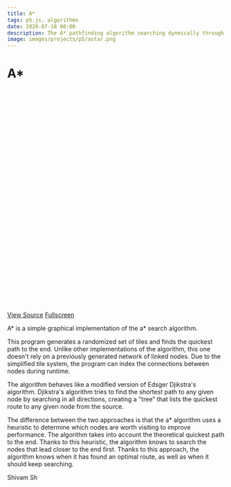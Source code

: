 ```yaml
---
title: A*
tags: p5.js, algorithms
date: 2020-07-18 00:00
description: The A* pathfinding algorithm searching dynmically through a grid of tiles
image: images/projects/p5/astar.png
---
```

#  A*

<div id="canvas" style="height: 500px; margin-bottom: 1em;"></div>

<p><a href="https://github.com/shivam-sh/shivam-sh.github.io/tree/master/Resources/assets/a*" class="button special" style="margin: 1em 0 0 0">View Source</a>
<a href="../../../assets/a*/index.html" class="button" style="margin: 1em 0 0 0">Fullscreen</a></p>

A* is a simple graphical implementation of the a* search algorithm.

This program generates a randomized set of tiles and finds the quickest path to the end.
Unlike other implementations of the algorithm, this one doesn't rely on a previously generated network of linked nodes. Due to the simplified tile system, the program can index the connections between nodes during runtime.

The algorithm behaves like a modified version of Edsger Djikstra's algorithm. Djikstra's algorithm tries to find the shortest path to any given node by searching in all directions, creating a "tree" that lists the quickest route to any given node from the source. 

The difference between the two approaches is that the a* algorithm uses a heuristic to determine which nodes are worth visiting to improve performance. The algorithm takes into account the theoretical quickest path to the end. Thanks to this heuristic, the algorithm knows to search the nodes that lead closer to the end first. Thanks to this approach, the algorithm knows when it has found an optimal route, as well as when it should keep searching.

Shivam Sh

<script type="text/javascript" src="https://cdn.jsdelivr.net/npm/p5@1.1.9/lib/p5.js"></script>
<script type="text/javascript" src="../../../assets/a*/sketch.js"></script>
<script type="text/javascript" src="../../../assets/a*/node.js"></script>
